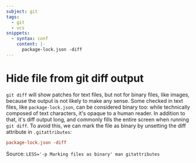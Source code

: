 ```yaml
---
subject: git
tags:
  - git
  - vcs
snippets:
  - syntax: conf
    content: |-
      package-lock.json -diff
---
```


# Hide file from git diff output

`git diff` will show patches for text files, but not for binary files, like
images, because the output is not likely to make any sense. Some checked in
text files, like `package-lock.json`, can be considered binary too: while
technically composed of text characters, it's opaque to a human reader. In
addition to that, it's diff output long, and commonly fills the entire screen
when running `git diff`. To avoid this, we can mark the file as binary by
unsetting the diff attribute in `.gitattributes`:

```conf
package-lock.json -diff
```

Source: `LESS='-p Marking files as binary' man gitattributes`
